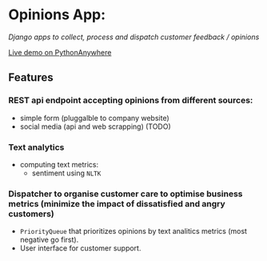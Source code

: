 # Opinions App:

*Django apps to collect, process and dispatch customer feedback / opinions*

[Live demo on PythonAnywhere](http://mikolajbabiak.pythonanywhere.com/dispatch_to_support/dashboard/)

## Features

### REST api endpoint accepting  opinions from different sources:
- simple form (pluggalble to company website)
- social media (api and web scrapping) (TODO)

### Text analytics
* computing text metrics:
    * sentiment using `NLTK`

### Dispatcher to organise customer care to optimise business metrics (minimize the impact of dissatisfied and angry customers)
- `PriorityQueue` that prioritizes opinions by text analitics metrics (most negative go first).
- User interface for customer support.